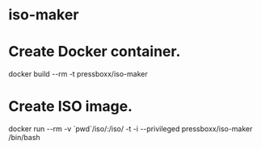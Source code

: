 # iso-maker


# Create Docker container.
docker build --rm -t pressboxx/iso-maker

# Create ISO image.
docker run --rm -v \`pwd\`/iso/:/iso/ -t -i --privileged pressboxx/iso-maker /bin/bash

